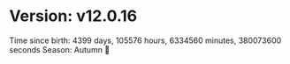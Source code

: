 # Version: v12.0.16
Time since birth: 4399 days, 105576 hours, 6334560 minutes, 380073600 seconds
Season: Autumn 🍁
